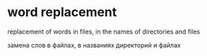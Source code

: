 # word replacement


replacement of words in files, in the names of directories and files

замена слов в файлах, в названиях директорий и файлах
